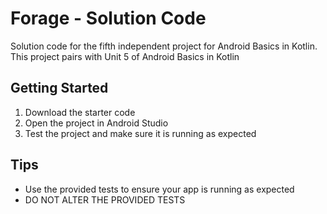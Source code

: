 Forage - Solution Code
==================================

Solution code for the fifth independent project for Android Basics in Kotlin. This project pairs
with Unit 5 of Android Basics in Kotlin

Getting Started
---------------

1. Download the starter code
2. Open the project in Android Studio
3. Test the project and make sure it is running as expected

Tips
----

- Use the provided tests to ensure your app is running as expected
- DO NOT ALTER THE PROVIDED TESTS
